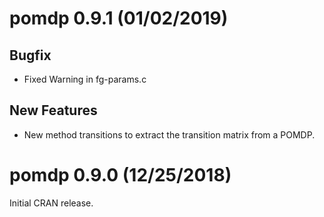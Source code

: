 # pomdp 0.9.1 (01/02/2019)

## Bugfix

* Fixed Warning in fg-params.c

## New Features
* New method transitions to extract the transition matrix from a POMDP.

# pomdp 0.9.0 (12/25/2018)

Initial CRAN release.
